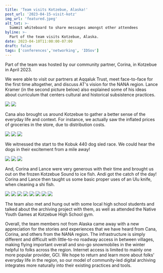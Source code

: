```yaml
---
title: 'Team visits Kotzebue, Alaska!'
post_url: '2023-04-15-visit-kotz'
img_url: 'featured.jpeg'
alt_txt: >-
  Summit whiteboard to share messages amongst other attendees
byline: >-
  Part of the team visits Kotzebue, Alaska.
date: 2023-04-10T11:00:00-07:00
draft: false
tags: ['conferences','networking', 'IDSov']
---
```


Part of the team was hosted by our community partner, Corina, in Kotzebue in April 2023.

We were able to visit our partners at Aqqaluk Trust, meet face-to-face for the first time altogether, and discuss AT's vision for the NANA region. Lance Kramer (in the second picture below) also explained some of his ideas about curriculum that centers cultural and historical subsistence practices.

![](at_1.jpeg)
![](at_2.jpeg)

Cana also brought us around Kotzebue to gather a better sense of the everyday life and context. For instance, we actually saw the inflated prices of groceries in the store, due to distribution costs.

![](groc_1.jpeg)
![](groc_3.jpeg)
![](groc_2.jpeg)

We witnessed the start to the Kobuk 440 dog sled race. We could hear the dogs in their excitement from a mile away!

![](dog_1.jpeg)
![](dog_2.jpeg)
![](ds_3.JPG)

And, Corina and Lance were very generous with their time and brought us out on the frozen Kotzebue Sound to ice fish. Andi got the catch of the day! Corina and Lance then taught us some basic proper uses of an Ulu knife, when cleaning a shi fish.

![](fsh_1.jpeg)
![](fsh_2.jpeg)
![](fsh_3.jpeg)
![](fsh_4.jpeg)
![](fsh_5.jpeg)
![](fsh_7.jpeg)
![](fsh_8.jpeg)
![](fsh_9.jpg)

The team also met and hung out with some local high school students and talked about the archiving project with them, as well as attended the Native Youth Games at Kotzebue High School gym. 

Overall, the team members not from Alaska came away with a new appreciation for the stories and experiences that we have heard from Cana, Corina, and others from the NANA region. The infrastructure is simply different and difficult with little-to-no roadway access in between villages, making flying important overall and sno-go snowmobiles in the winter helpful to folks across the region. Internet access is limited to mainly one more popular provider, GCI. We hope to return and learn more about folks' everyday life in the region, so our model of community-led digital archiving integrates more naturally into their existing practices and tools.
